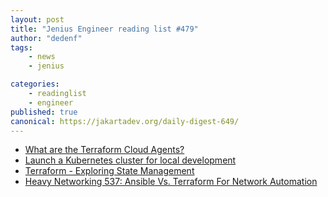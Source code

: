 ```yaml
---
layout: post
title: "Jenius Engineer reading list #479"
author: "dedenf"
tags:
    - news
    - jenius

categories:
    - readinglist
    - engineer
published: true
canonical: https://jakartadev.org/daily-digest-649/
---
```


- [What are the Terraform Cloud Agents?](https://www.itwonderlab.com/en/terraform-agents-kubernetes/?source=hashibits)
- [Launch a Kubernetes cluster for local development](https://www.itwonderlab.com/en/ansible-kubernetes-vagrant-tutorial/)
- [Terraform - Exploring State Management](https://www.youtube.com/watch?v=Io-DDd0RGfI)
- [Heavy Networking 537: Ansible Vs. Terraform For Network Automation](https://packetpushers.net/podcast/heavy-networking-537-ansible-vs-terraform-for-network-automation/)